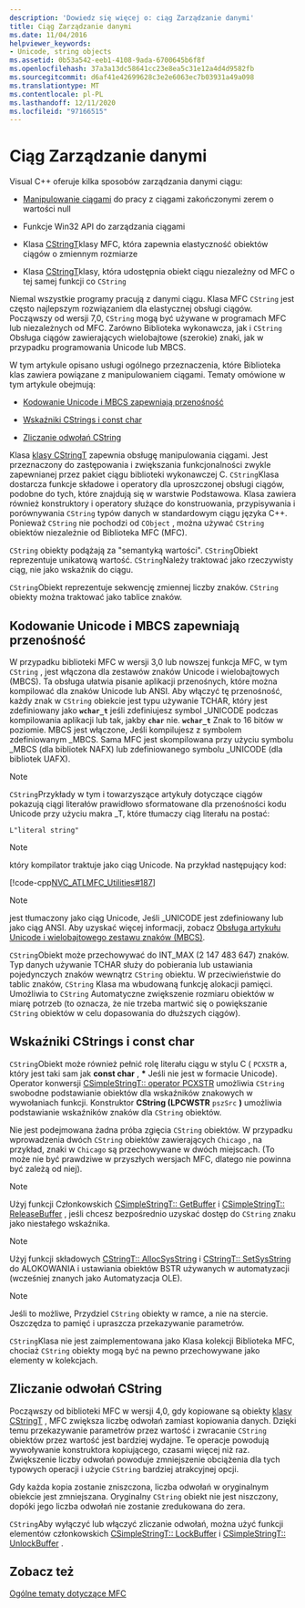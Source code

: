 ```yaml
---
description: 'Dowiedz się więcej o: ciąg Zarządzanie danymi'
title: Ciąg Zarządzanie danymi
ms.date: 11/04/2016
helpviewer_keywords:
- Unicode, string objects
ms.assetid: 0b53a542-eeb1-4108-9ada-6700645b6f8f
ms.openlocfilehash: 37a3a13dc58641cc23e8ea5c31e12a4d4d9582fb
ms.sourcegitcommit: d6af41e42699628c3e2e6063ec7b03931a49a098
ms.translationtype: MT
ms.contentlocale: pl-PL
ms.lasthandoff: 12/11/2020
ms.locfileid: "97166515"
---
```

# <a name="string-data-management"></a>Ciąg Zarządzanie danymi

Visual C++ oferuje kilka sposobów zarządzania danymi ciągu:

- [Manipulowanie ciągami](../c-runtime-library/string-manipulation-crt.md) do pracy z ciągami zakończonymi zerem o wartości null

- Funkcje Win32 API do zarządzania ciągami

- Klasa [CStringT](../atl-mfc-shared/reference/cstringt-class.md)klasy MFC, która zapewnia elastyczność obiektów ciągów o zmiennym rozmiarze

- Klasa [CStringT](../atl-mfc-shared/reference/cstringt-class.md)klasy, która udostępnia obiekt ciągu niezależny od MFC o tej samej funkcji co `CString`

Niemal wszystkie programy pracują z danymi ciągu. Klasa MFC `CString` jest często najlepszym rozwiązaniem dla elastycznej obsługi ciągów. Począwszy od wersji 7,0, `CString` mogą być używane w programach MFC lub niezależnych od MFC. Zarówno Biblioteka wykonawcza, jak i `CString` Obsługa ciągów zawierających wielobajtowe (szerokie) znaki, jak w przypadku programowania Unicode lub MBCS.

W tym artykule opisano usługi ogólnego przeznaczenia, które Biblioteka klas zawiera powiązane z manipulowaniem ciągami. Tematy omówione w tym artykule obejmują:

- [Kodowanie Unicode i MBCS zapewniają przenośność](#_core_unicode_and_mbcs_provide_portability)

- [Wskaźniki CStrings i const char](#_core_cstrings_and_const_char_pointers)

- [Zliczanie odwołań CString](#_core_cstring_reference_counting)

Klasa [klasy CStringT](../atl-mfc-shared/reference/cstringt-class.md) zapewnia obsługę manipulowania ciągami. Jest przeznaczony do zastępowania i zwiększania funkcjonalności zwykle zapewnianej przez pakiet ciągu biblioteki wykonawczej C. `CString`Klasa dostarcza funkcje składowe i operatory dla uproszczonej obsługi ciągów, podobne do tych, które znajdują się w warstwie Podstawowa. Klasa zawiera również konstruktory i operatory służące do konstruowania, przypisywania i porównywania `CString` typów danych w standardowym ciągu języka C++. Ponieważ `CString` nie pochodzi od `CObject` , można używać `CString` obiektów niezależnie od Biblioteka MFC (MFC).

`CString` obiekty podążają za "semantyką wartości". `CString`Obiekt reprezentuje unikatową wartość. `CString`Należy traktować jako rzeczywisty ciąg, nie jako wskaźnik do ciągu.

`CString`Obiekt reprezentuje sekwencję zmiennej liczby znaków. `CString` obiekty można traktować jako tablice znaków.

## <a name="unicode-and-mbcs-provide-portability"></a><a name="_core_unicode_and_mbcs_provide_portability"></a> Kodowanie Unicode i MBCS zapewniają przenośność

W przypadku biblioteki MFC w wersji 3,0 lub nowszej funkcja MFC, w tym `CString` , jest włączona dla zestawów znaków Unicode i wielobajtowych (MBCS). Ta obsługa ułatwia pisanie aplikacji przenośnych, które można kompilować dla znaków Unicode lub ANSI. Aby włączyć tę przenośność, każdy znak w `CString` obiekcie jest typu używanie TCHAR, który jest zdefiniowany jako **`wchar_t`** jeśli zdefiniujesz symbol _UNICODE podczas kompilowania aplikacji lub tak, jakby **`char`** nie. **`wchar_t`** Znak to 16 bitów w poziomie. MBCS jest włączone, Jeśli kompilujesz z symbolem zdefiniowanym _MBCS. Sama MFC jest skompilowana przy użyciu symbolu _MBCS (dla bibliotek NAFX) lub zdefiniowanego symbolu _UNICODE (dla bibliotek UAFX).

> [!NOTE]
> `CString`Przykłady w tym i towarzyszące artykuły dotyczące ciągów pokazują ciągi literałów prawidłowo sformatowane dla przenośności kodu Unicode przy użyciu makra _T, które tłumaczy ciąg literału na postać:

`L"literal string"`

> [!NOTE]
> który kompilator traktuje jako ciąg Unicode. Na przykład następujący kod:

[!code-cpp[NVC_ATLMFC_Utilities#187](../atl-mfc-shared/codesnippet/cpp/string-data-management_1.cpp)]

> [!NOTE]
> jest tłumaczony jako ciąg Unicode, Jeśli _UNICODE jest zdefiniowany lub jako ciąg ANSI. Aby uzyskać więcej informacji, zobacz [Obsługa artykułu Unicode i wielobajtowego zestawu znaków (MBCS)](../atl-mfc-shared/unicode-and-multibyte-character-set-mbcs-support.md).

`CString`Obiekt może przechowywać do INT_MAX (2 147 483 647) znaków. Typ danych używanie TCHAR służy do pobierania lub ustawiania pojedynczych znaków wewnątrz `CString` obiektu. W przeciwieństwie do tablic znaków, `CString` Klasa ma wbudowaną funkcję alokacji pamięci. Umożliwia to `CString` Automatyczne zwiększenie rozmiaru obiektów w miarę potrzeb (to oznacza, że nie trzeba martwić się o powiększanie `CString` obiektów w celu dopasowania do dłuższych ciągów).

## <a name="cstrings-and-const-char-pointers"></a><a name="_core_cstrings_and_const_char_pointers"></a> Wskaźniki CStrings i const char

`CString`Obiekt może również pełnić rolę literału ciągu w stylu C ( `PCXSTR` a, który jest taki sam jak **const char** , <strong>\*</strong> Jeśli nie jest w formacie Unicode). Operator konwersji [CSimpleStringT:: operator PCXSTR](../atl-mfc-shared/reference/csimplestringt-class.md#operator_pcxstr) umożliwia `CString` swobodne podstawianie obiektów dla wskaźników znakowych w wywołaniach funkcji. Konstruktor **CString (LPCWSTR** `pszSrc` **)** umożliwia podstawianie wskaźników znaków dla `CString` obiektów.

Nie jest podejmowana żadna próba zgięcia `CString` obiektów. W przypadku wprowadzenia dwóch `CString` obiektów zawierających `Chicago` , na przykład, znaki w `Chicago` są przechowywane w dwóch miejscach. (To może nie być prawdziwe w przyszłych wersjach MFC, dlatego nie powinna być zależą od niej).

> [!NOTE]
> Użyj funkcji Członkowskich [CSimpleStringT:: GetBuffer](../atl-mfc-shared/reference/csimplestringt-class.md#getbuffer) i [CSimpleStringT:: ReleaseBuffer](../atl-mfc-shared/reference/csimplestringt-class.md#releasebuffer) , jeśli chcesz bezpośrednio uzyskać dostęp do `CString` znaku jako niestałego wskaźnika.

> [!NOTE]
> Użyj funkcji składowych [CStringT:: AllocSysString](../atl-mfc-shared/reference/cstringt-class.md#allocsysstring) i [CStringT:: SetSysString](../atl-mfc-shared/reference/cstringt-class.md#setsysstring) do ALOKOWANIA i ustawiania obiektów BSTR używanych w automatyzacji (wcześniej znanych jako Automatyzacja OLE).

> [!NOTE]
> Jeśli to możliwe, Przydziel `CString` obiekty w ramce, a nie na stercie. Oszczędza to pamięć i upraszcza przekazywanie parametrów.

`CString`Klasa nie jest zaimplementowana jako Klasa kolekcji Biblioteka MFC, chociaż `CString` obiekty mogą być na pewno przechowywane jako elementy w kolekcjach.

## <a name="cstring-reference-counting"></a><a name="_core_cstring_reference_counting"></a> Zliczanie odwołań CString

Począwszy od biblioteki MFC w wersji 4,0, gdy kopiowane są obiekty [klasy CStringT](../atl-mfc-shared/reference/cstringt-class.md) , MFC zwiększa liczbę odwołań zamiast kopiowania danych. Dzięki temu przekazywanie parametrów przez wartość i zwracanie `CString` obiektów przez wartość jest bardziej wydajne. Te operacje powodują wywoływanie konstruktora kopiującego, czasami więcej niż raz. Zwiększenie liczby odwołań powoduje zmniejszenie obciążenia dla tych typowych operacji i użycie `CString` bardziej atrakcyjnej opcji.

Gdy każda kopia zostanie zniszczona, liczba odwołań w oryginalnym obiekcie jest zmniejszana. Oryginalny `CString` obiekt nie jest niszczony, dopóki jego liczba odwołań nie zostanie zredukowana do zera.

`CString`Aby wyłączyć lub włączyć zliczanie odwołań, można użyć funkcji elementów członkowskich [CSimpleStringT:: LockBuffer](../atl-mfc-shared/reference/csimplestringt-class.md#lockbuffer) i [CSimpleStringT:: UnlockBuffer](../atl-mfc-shared/reference/csimplestringt-class.md#unlockbuffer) .

## <a name="see-also"></a>Zobacz też

[Ogólne tematy dotyczące MFC](../mfc/general-mfc-topics.md)
